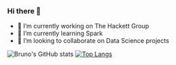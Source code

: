 ### Hi there 👋

- 🔭 I’m currently working on The Hackett Group
- 🌱 I’m currently learning Spark
- 👯 I’m looking to collaborate on Data Science projects

![Bruno's GitHub stats](https://github-readme-stats.vercel.app/api?username=brunocgf&hide=stars&count_private=true&show_icons=true)
[![Top Langs](https://github-readme-stats.vercel.app/api/top-langs/?username=brunocgf)](https://github.com/anuraghazra/github-readme-stats&hide=jupyter%20notebook)
